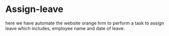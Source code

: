 # Assign-leave
here we have automate the website orange hrm to perform a task to assign leave which includes, employee name and date of leave.
